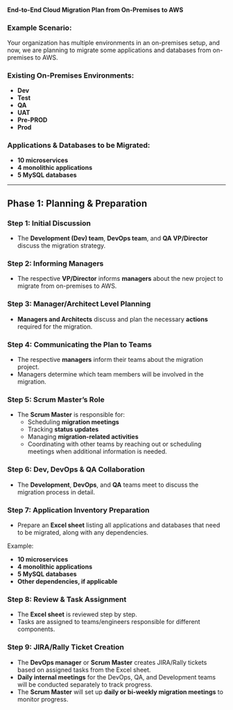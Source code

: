 #### **End-to-End Cloud Migration Plan from On-Premises to AWS**  

### **Example Scenario:**  
Your organization has multiple environments in an on-premises setup, and now, we are planning to migrate some applications and databases from on-premises to AWS.  

### **Existing On-Premises Environments:**  
- **Dev**  
- **Test**  
- **QA**  
- **UAT**  
- **Pre-PROD**  
- **Prod**  

### **Applications & Databases to be Migrated:**  
- **10 microservices**  
- **4 monolithic applications**  
- **5 MySQL databases**  

---

## **Phase 1: Planning & Preparation**  

### **Step 1: Initial Discussion**  
- The **Development (Dev) team**, **DevOps team**, and **QA VP/Director** discuss the migration strategy.  

### **Step 2: Informing Managers**  
- The respective **VP/Director** informs **managers** about the new project to migrate from on-premises to AWS.  

### **Step 3: Manager/Architect Level Planning**  
- **Managers and Architects** discuss and plan the necessary **actions** required for the migration.  

### **Step 4: Communicating the Plan to Teams**  
- The respective **managers** inform their teams about the migration project.  
- Managers determine which team members will be involved in the migration.  

### **Step 5: Scrum Master’s Role**  
- The **Scrum Master** is responsible for:  
  - Scheduling **migration meetings**  
  - Tracking **status updates**  
  - Managing **migration-related activities**  
  - Coordinating with other teams by reaching out or scheduling meetings when additional information is needed.  

### **Step 6: Dev, DevOps & QA Collaboration**  
- The **Development**, **DevOps**, and **QA** teams meet to discuss the migration process in detail.  

### **Step 7: Application Inventory Preparation**  
- Prepare an **Excel sheet** listing all applications and databases that need to be migrated, along with any dependencies.  

Example:  
- **10 microservices**  
- **4 monolithic applications**  
- **5 MySQL databases**  
- **Other dependencies, if applicable**  

### **Step 8: Review & Task Assignment**  
- The **Excel sheet** is reviewed step by step.  
- Tasks are assigned to teams/engineers responsible for different components.  

### **Step 9: JIRA/Rally Ticket Creation**  
- The **DevOps manager** or **Scrum Master** creates JIRA/Rally tickets based on assigned tasks from the Excel sheet.  
- **Daily internal meetings** for the DevOps, QA, and Development teams will be conducted separately to track progress.  
- The **Scrum Master** will set up **daily or bi-weekly migration meetings** to monitor progress. 
